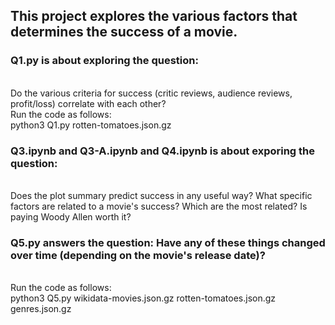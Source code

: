 ## This project explores the various factors that determines the success of a movie.

### Q1.py is about exploring the question: 
<br>Do the various criteria for success (critic reviews, audience reviews, profit/loss) correlate with each other? 
<br>Run the code as follows: 
<br>python3 Q1.py rotten-tomatoes.json.gz 

### Q3.ipynb and Q3-A.ipynb and Q4.ipynb is about exporing the question: 
<br>Does the plot summary predict success in any useful way? What specific factors are related to a movie's success? Which are the most related? Is paying Woody Allen worth it?

### Q5.py answers the question: Have any of these things changed over time (depending on the movie's release date)?
<br>Run the code as follows: 
<br> python3 Q5.py wikidata-movies.json.gz rotten-tomatoes.json.gz genres.json.gz

